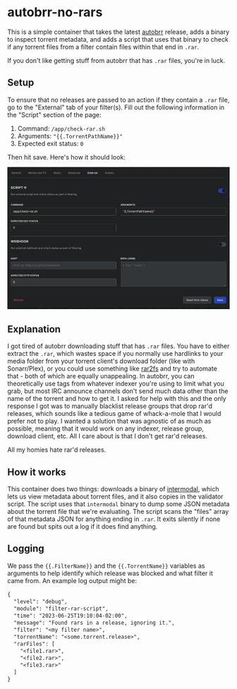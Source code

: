 # autobrr-no-rars
This is a simple container that takes the latest [autobrr](https://github.com/autobrr/autobrr) release, adds a binary to inspect torrent metadata, and adds a script that uses that binary to check if any torrent files from a filter contain files within that end in `.rar`.

If you don't like getting stuff from autobrr that has `.rar` files, you're in luck.

## Setup
To ensure that no releases are passed to an action if they contain a `.rar` file, go to the "External" tab of your filter(s). Fill out the following information in the "Script" section of the page:

1. Command: `/app/check-rar.sh`
2. Arguments: `"{{.TorrentPathName}}"`
3. Expected exit status: `0`

Then hit save. Here's how it should look:

![Example of filter page](image.png)

## Explanation

I got tired of autobrr downloading stuff that has `.rar` files. You have to either extract the `.rar`, which wastes space if you normally use hardlinks to your media folder from your torrent client's download folder (like with Sonarr/Plex), or you could use something like [rar2fs](https://github.com/hasse69/rar2fs) and try to automate that - both of which are equally unappealing. In autobrr, you can theoretically use tags from whatever indexer you're using to limit what you grab, but most IRC announce channels don't send much data other than the name of the torrent and how to get it. I asked for help with this and the only response I got was to manually blacklist release groups that drop rar'd releases, which sounds like a tedious game of whack-a-mole that I would prefer not to play. I wanted a solution that was agnostic of as much as possible, meaning that it would work on any indexer, release group, download client, etc. All I care about is that I don't get rar'd releases.

All my homies hate rar'd releases.

## How it works
This container does two things: downloads a binary of [intermodal](https://github.com/casey/intermodal), which lets us view metadata about torrent files, and it also copies in the validator script. The script uses that `intermodal` binary to dump some JSON metadata about the torrent file that we're evaluating. The script scans the "files" array of that metadata JSON for anything ending in `.rar`. It exits silently if none are found but spits out a log if it does find anything.

## Logging
We pass the `{{.FilterName}}` and the `{{.TorrentName}}` variables as arguments to help identify which release was blocked and what filter it came from. An example log output might be:
```
{
  "level": "debug",
  "module": "filter-rar-script",
  "time": "2023-06-25T19:10:04-02:00",
  "message": "Found rars in a release, ignoring it.",
  "filter": "<my filter name>",
  "torrentName": "<some.torrent.release>",
  "rarFiles": [
    "<file1.rar>",
    "<file2.rar>",
    "<file3.rar>"
  ]
}
```
